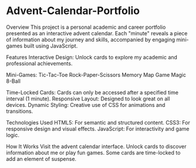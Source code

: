 # Advent-Calendar-Portfolio

Overview
This project is a personal academic and career portfolio presented as an interactive advent calendar. Each "minute" reveals a piece of information about my journey and skills, accompanied by engaging mini-games built using JavaScript.

Features
Interactive Design: Unlock cards to explore my academic and professional achievements.

Mini-Games:
Tic-Tac-Toe
Rock-Paper-Scissors
Memory Map Game
Magic 8-Ball

Time-Locked Cards: Cards can only be accessed after a specified time interval (1 minute).
Responsive Layout: Designed to look great on all devices.
Dynamic Styling: Creative use of CSS for animations and transitions.

Technologies Used
HTML5: For semantic and structured content.
CSS3: For responsive design and visual effects.
JavaScript: For interactivity and game logic.

How It Works
Visit the advent calendar interface.
Unlock cards to discover information about me or play fun games.
Some cards are time-locked to add an element of suspense.
